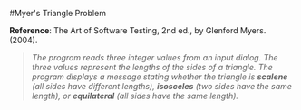 #Myer's Triangle Problem

**Reference**: The Art of Software Testing, 2nd ed., by Glenford Myers. (2004).

> *The program reads three integer values from an input dialog. The three values represent the lengths of the sides of a triangle. The program displays a message stating whether the triangle is **scalene** (all sides have different lengths), **isosceles** (two sides have the same length), or **equilateral** (all sides have the same length).*
